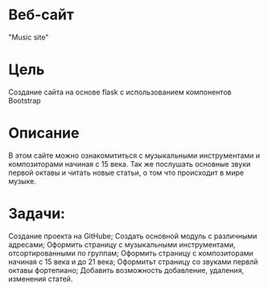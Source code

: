 # Веб-сайт
"Music site"

# Цель
Создание сайта на основе flask с использованием компонентов Bootstrap

# Описание
В этом сайте можно ознакомититься с музыкальными инструментами и композиторами начиная с 15 века. Так же послушать основные звуки первой октавы и читать новые статьи, о том что происходит в мире музыке.

# Задачи:
Создание проекта на GitHube;
Создать основной модуль с различными адресами;
Оформить страницу с музыкальными инструментами, отсортированными по группам;
Оформить страницу с композиторами начиная с 15 века и до 21 века;
Оформитьт страницу со звуками первлй октавы фортепиано;
Добавить возможность добавление, удаления, изменения статей.
